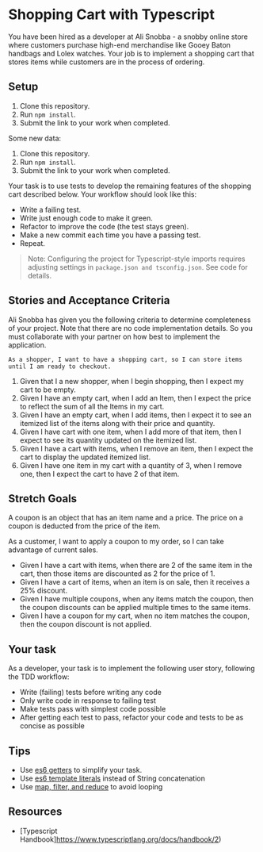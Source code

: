 # Shopping Cart with Typescript

You have been hired as a developer at Ali Snobba - a snobby online store where customers purchase high-end merchandise like Gooey Baton handbags and Lolex watches. Your job is to implement a shopping cart that stores items while customers are in the process of ordering.

## Setup

1. Clone this repository.
1. Run `npm install`. 
1. Submit the link to your work when completed.

Some new data:

1. Clone this repository.
1. Run `npm install`. 
1. Submit the link to your work when completed.

Your task is to use tests to develop the remaining features of the shopping cart described below. Your workflow should look like this:

* Write a failing test.
* Write just enough code to make it green.
* Refactor to improve the code (the test stays green).
* Make a new commit each time you have a passing test.
* Repeat.

> Note: Configuring the project for Typescript-style imports requires adjusting settings in `package.json and tsconfig.json`. See code for details.


## Stories and Acceptance Criteria

Ali Snobba has given you the following criteria to determine completeness of your project. Note that there are no code implementation details. So you must collaborate with your partner on how best to implement the application.

`As a shopper, I want to have a shopping cart, so I can store items until I am ready to checkout.`

1. Given that I a new shopper, when I begin shopping, then I expect my cart to be empty.
1. Given I have an empty cart, when I add an Item, then I expect the price to reflect the sum of all the Items in my cart.
1. Given I have an empty cart, when I add items, then I expect it to see an itemized list of the items along with their price and quantity.
1. Given I have cart with one item, when I add more of that item, then I expect to see its quantity updated on the itemized list.
1. Given I have a cart with items, when I remove an item, then I expect the cart to display the updated itemized list.
1. Given I have one item in my cart with a quantity of 3, when I remove one, then I expect the cart to have 2 of that item.

## Stretch Goals

A coupon is an object that has an item name and a price. The price on a coupon is deducted from the price of the item.

As a customer, I want to apply a coupon to my order, so I can take advantage of current sales.

* Given I have a cart with items, when there are 2 of the same item in the cart, then those items are discounted as 2 for the price of 1.
* Given I have a cart of items, when an item is on sale, then it receives a 25% discount.
* Given I have multiple coupons, when any items match the coupon, then the coupon discounts can be applied multiple times to the same items.
* Given I have a coupon for my cart, when no item matches the coupon, then the coupon discount is not applied.

## Your task

As a developer, your task is to implement the following user story, following the TDD workflow:

- Write (failing) tests before writing any code
- Only write code in response to failing test
- Make tests pass with simplest code possible
- After getting each test to pass, refactor your code and tests to be as concise as possible


## Tips

- Use [es6 getters](https://developer.mozilla.org/en-US/docs/Web/JavaScript/Reference/Functions/get) to simplify your task.
- Use [es6 template literals](https://developer.mozilla.org/en-US/docs/Web/JavaScript/Reference/Template_literals) instead of String concatenation
- Use [map, filter, and reduce](https://danmartensen.svbtle.com/javascripts-map-reduce-and-filter) to avoid looping

## Resources

- [Typescript Handbook]https://www.typescriptlang.org/docs/handbook/2)